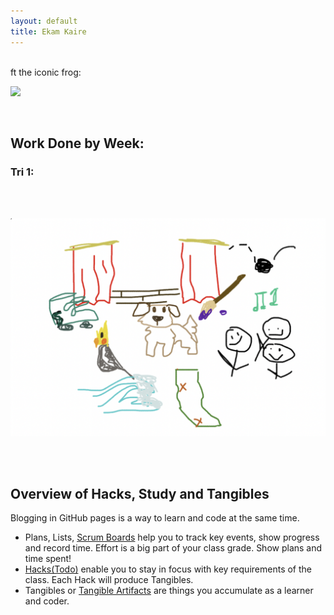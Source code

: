 ```yaml
---
layout: default
title: Ekam Kaire
---
```


<br>
ft the iconic frog: 

![](https://i.pinimg.com/originals/83/ce/1e/83ce1e01b27c36bc241948cb3c2c555f.jpg)

<br> 

## Work Done by Week:
### Tri 1:



<br>
<br>

![](images/freeform.png)

<br>
<br>

## Overview of Hacks, Study and Tangibles
Blogging in GitHub pages is a way to learn and code at the same time. 

- Plans, Lists, [Scrum Boards](https://clickup.com/blog/scrum-board/) help you to track key events, show progress and record time.  Effort is a big part of your class grade.  Show plans and time spent!
- [Hacks(Todo)](https://levelup.gitconnected.com/six-ultimate-daily-hacks-for-every-programmer-60f5f10feae) enable you to stay in focus with key requirements of the class.  Each Hack will produce Tangibles.
- Tangibles or [Tangible Artifacts](https://en.wikipedia.org/wiki/Artifact_(software_development)) are things you accumulate as a learner and coder. 
